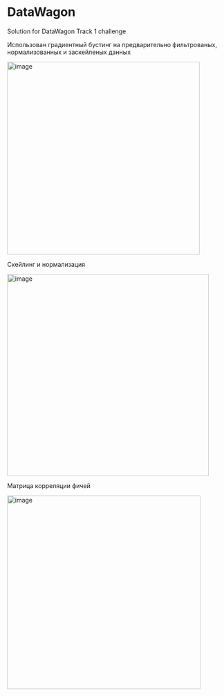 # DataWagon
Solution for DataWagon Track 1 challenge

Использован градиентный бустинг на предварительно фильтрованых, нормализованных и заскейленых данных

<img width="445" alt="image" src="https://github.com/a125x/DataWagon/assets/91656458/778d66fd-81af-442d-a8ef-5a0e1ac0e0c6">

Скейлинг и нормализация


<img width="466" alt="image" src="https://github.com/a125x/DataWagon/assets/91656458/4bfe0e3c-20ba-4223-a497-f08c0f7eced0">

Матрица корреляции фичей

<img width="447" alt="image" src="https://github.com/a125x/DataWagon/assets/91656458/94e247ae-8e31-4fe6-931d-c6d55d48945c">
